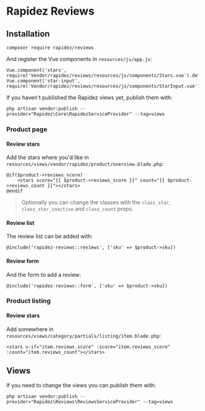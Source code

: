 # Rapidez Reviews

## Installation

```
composer require rapidez/reviews
```

And register the Vue components in `resources/js/app.js`:
```
Vue.component('stars', require('Vendor/rapidez/reviews/resources/js/components/Stars.vue').default)
Vue.component('star-input', require('Vendor/rapidez/reviews/resources/js/components/StarInput.vue').default)
```

If you haven't published the Rapidez views yet, publish them with:
```
php artisan vendor:publish --provider="Rapidez\Core\RapidezServiceProvider" --tag=views
```

### Product page

#### Review stars

Add the stars where you'd like in `resources/views/vendor/rapidez/product/overview.blade.php`:
```
@if($product->reviews_score)
    <stars score="{{ $product->reviews_score }}" count="{{ $product->reviews_count }}"></stars>
@endif
```

> Optionally you can change the classes with the `class_star`, `class_star_inactive` and `class_count` props.

#### Review list

The review list can be added with:
```
@include('rapidez-reviews::reviews', ['sku' => $product->sku])
```

#### Review form

And the form to add a review:
```
@include('rapidez-reviews::form', ['sku' => $product->sku])
```

### Product listing

#### Review stars

Add somewhere in `resources/views/category/partials/listing/item.blade.php`:
```
<stars v-if="item.reviews_score" :score="item.reviews_score" :count="item.reviews_count"></stars>
```

## Views

If you need to change the views you can publish them with:
```
php artisan vendor:publish --provider="Rapidez\Reviews\ReviewsServiceProvider" --tag=views
```
